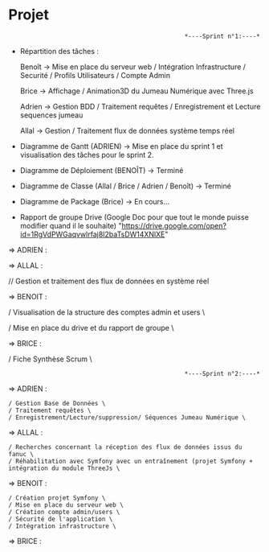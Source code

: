 # Projet

                                                     *----Sprint n°1:----*

- Répartition des tâches :

    Benoît -> Mise en place du serveur web / Intégration Infrastructure / Securité / Profils Utilisateurs / Compte Admin
 
    Brice -> Affichage / Animation3D du Jumeau Numérique avec Three.js

    Adrien -> Gestion BDD / Traitement requêtes / Enregistrement et Lecture sequences jumeau

    Allal -> Gestion / Traitement flux de données système temps réel

- Diagramme de Gantt (ADRIEN) ->  Mise en place du sprint 1 et visualisation des tâches pour le sprint 2.

- Diagramme de Déploiement (BENOÎT) -> Terminé

- Diagramme de Classe (Allal / Brice / Adrien / Benoît) -> Terminé

- Diagramme de Package (Brice) -> En cours...

- Rapport de groupe Drive (Google Doc pour que tout le monde puisse modifier quand il le souhaite)
  "https://drive.google.com/open?id=1RgVdPWGaqvwlrfaj8I2baTsDW14XNlXE"


=> ADRIEN :

=> ALLAL :

// Gestion et traitement des flux de données en système réel

=> BENOIT :  

/ Visualisation de la structure des comptes admin et users \

/ Mise en place du drive et du rapport de groupe \

=> BRICE :   

/ Fiche Synthèse Scrum \


                                                     *----Sprint n°2:----*

=> ADRIEN : 

    / Gestion Base de Données \ 
    / Traitement requêtes \ 
    / Enregistrement/Lecture/suppression/ Séquences Jumeau Numérique \

=> ALLAL :

    / Recherches concernant la réception des flux de données issus du fanuc \
    / Réhabilitation avec Symfony avec un entraînement (projet Symfony + intégration du module ThreeJs \
    
    
=> BENOIT : 

    / Création projet Symfony \ 
    / Mise en place du serveur web \ 
    / Création compte admin/users \ 
    / Sécurité de l'application \ 
    / Intégration infrastructure \

=> BRICE : 

    
